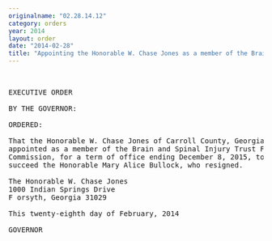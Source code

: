 ```yaml
---
originalname: "02.28.14.12"
category: orders
year: 2014
layout: order
date: "2014-02-28"
title: "Appointing the Honorable W. Chase Jones as a member of the Brain and Spinal Injury Trust Fund Commission"
---
```

<pre>
 

EXECUTIVE ORDER

BY THE GOVERNOR:

ORDERED:

That the Honorable W. Chase Jones of Carroll County, Georgia, is
appointed as a member of the Brain and Spinal Injury Trust Fund
Commission, for a term of office ending December 8, 2015, to
succeed the Honorable Mary Alice Bullock, who resigned.

The Honorable W. Chase Jones
1000 Indian Springs Drive
F orsyth, Georgia 31029

This twenty-eighth day of February, 2014

GOVERNOR

</pre>
